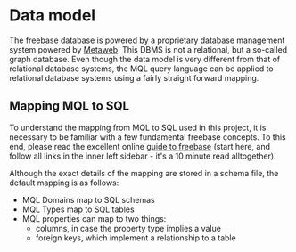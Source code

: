 # Data model #
The freebase database is powered by a proprietary database management system powered by [Metaweb](http://www.metaweb.com/). This DBMS is not a relational, but a so-called graph database. Even though the data model is very different from that of relational database systems, the MQL query language can be applied to relational database systems using a fairly straight forward mapping.

## Mapping MQL to SQL ##
To understand the mapping from MQL to SQL used in this project, it is necessary to be familiar with a few fundamental freebase concepts. To this end, please read the excellent online [guide to freebase](http://www.freebase.com/docs/data/introduction) (start here, and follow all links in the inner left sidebar - it's a 10 minute read alltogether).

Although the exact details of the mapping are stored in a schema file, the default mapping is as follows:
  * MQL Domains map to SQL schemas
  * MQL Types map to SQL tables
  * MQL properties can map to two things:
    * columns, in case the property type implies a value
    * foreign keys, which implement a relationship to a table
